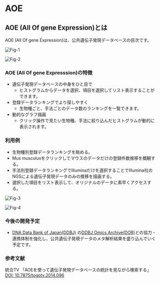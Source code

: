 # AOE

## AOE (All Of gene Expression)とは

AOE (All Of gene Expression)は、公共遺伝子発現データベースの目次です。

![Fig-1](https://raw.githubusercontent.com/dbcls/master/services/images/DBCLSservices_AOE_jp_fig-1_180524.png)  

![Fig-2](https://raw.githubusercontent.com/dbcls/master/services/images/DBCLSservices_AOE_jp_fig-2_180524.png)

### AOE (All Of gene Expresssion)の特徴

* 遺伝子発現データベースの中身をひと目で
  - ヒストグラムからデータを選択、項目を選択してリスト表示することができます。
* 登録データランキングでより探しやすく
  - 生物種ごと、手法ごとのデータ数のランキングを一覧できます。
* 動的なグラフ描画
  - クリック操作で見たい生物種、手法に絞り込んだヒストグラムが動的に表示されます。

### 利用例

* 生物種別登録データランキングを眺める。
* Mus musculusをクリックしてマウスのデータだけの登録件数推移を概観する。
* 手法別登録データランキングでIlluminaだけを選択することでIllumina社のNGSによる遺伝子発現データのみの推移を描画する。
* 選択した項目をリスト表示して、オリジナルのデータに素早くアクセスする。

![Fig-3](https://raw.githubusercontent.com/dbcls/master/services/images/DBCLSservices_AOE_jp_fig-3_180524.png)  

![Fig-4](https://raw.githubusercontent.com/dbcls/master/services/images/DBCLSservices_AOE_jp_fig-4_180524.png)


### 今後の開発予定

* [DNA Data Bank of Japan(DDBJ)](http://www.ddbj.nig.ac.jp/index-j.html) の[DDBJ Omics Archive(DOR)](https://www.ddbj.nig.ac.jp/dor/)との協力・連携体制を強化し、公共遺伝子発現データのメタ解析結果を盛り込んでいく予定です。

### 参考文献
統合TV 「AOEを使って遺伝子発現データベースの統計を見ながら検索する」[DOI: 10.7875/togotv.2014.096](http://doi.org/10.7875/togotv.2014.096)
